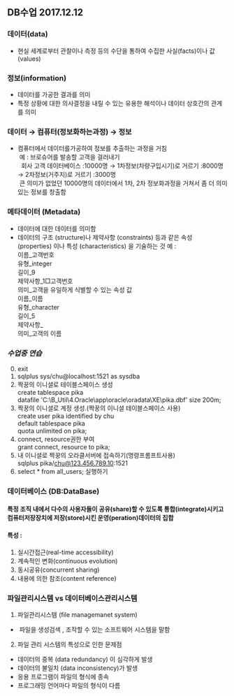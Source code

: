 ## DB수업 2017.12.12

### 데이터(data)
* 현실 세계로부터 관찰이나 측정 등의 수단을 통하여 수집한 사실(facts)이나 값(values)
### 정보(information)
* 데이터를 가공한 결과를 의미
* 특정 상황에 대한 의사결정을 내릴 수 있는 유용한 해석이나 데이터 상호간의 관계를 의미
### 데이터 → 컴퓨터(정보화하는과정) → 정보
* 컴퓨터에서 데이터를가공하여 정보를 추출하는 과정을 거침 <br>
  예 : 브로슈어를 발송할 고객을 걸러내기 <br>
   회사 고객 데이터베이스 :10000명 → 1차정보(차량구입시기)로 거르기 :8000명 → 2차정보(거주지)로 거르기 :3000명   <br>
  큰 의미가 없었던 10000명의 데이터에서 1차, 2차 정보화과정을 거쳐서 좀 더 의미있는 정보를 창출함 <br>
### 메타데이터 (Metadata)
* 데이터에 대한 데이터를 의미함
* 데이터의 구조 (structure)나 제약사항 (constraints) 등과 같은 속성 (properties) 이나 특성 (characteristics) 을 기술하는 것
 예 : <br>
 이름_고객번호 <br>
 유형_integer<br>
 길이_9<br>
 제약사항_1□고객번호<br>
 의미_고객을 유일하게 식별할 수 있는 속성 값<br>
 이름_이름 <br>
 유형_character<br>
 길이_5<br>
 제약사항_<br>
 의미_고객의 이름<br>
 
 
### *수업중 연습* <br>
0. exit<br>
1. sqlplus sys/chu@localhost:1521 as sysdba<br>
2. 짝꿍의 이니셜로 테이블스페이스 생성<br>
    create tablespace pika<br>
    datafile 'C:\B_Util\4.Oracle\app\oracle\oradata\XE\pika.dbf' size 200m;<br>
3. 짝꿍의 이니셜로 계정 생성.(짝꿍의 이니셜 테이블스페이스 사용)<br>
    create user pika identified by chu<br>
    default tablespace pika<br>
    quota unlimited on pika;<br>
4. connect, resource권한 부여<br>
    grant connect, resource to pika;<br>
5. 내 이니셜로 짝꿍의 오라클서버에 접속하기(명령프롬프트사용)<br>
    sqlplus pika/chu@123.456.789.10:1521<br>
6. select * from all_users; 실행하기<br>

### 데이터베이스 (DB:DataBase)
#### 특정 조직 내에서 다수의 사용자들이 공유(share)할 수 있도록 통합(integrate)시키고 컴퓨터저장장치에 저장(store)시킨 운영(peration)데이터의 집합
#### 특성 :
1. 실시간접근(real-time accessibility)
2. 계속적인 변화(continuous evolution)
3. 동시공유(concurrent sharing)
4. 내용에 의한 참조(content reference)

### 파일관리시스템 vs 데이터베이스관리시스템
1. 파일관리시스템 (file managemanet system)
*  파일을 생성검색 , 조작할 수 있는 소프트웨어 시스템을 말함
2. 파일 관리 시스템의 특성으로 인한 문제점
* 데이터의 중복 (data redundancy) 이 심각하게 발생
* 데이터의 불일치 (data inconsistency)가 발생
* 응용 프로그램이 파일의 형식에 종속
* 프로그래밍 언어마다 파일의 형식이 다름
